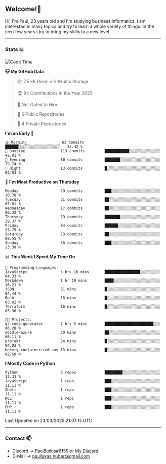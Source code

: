 ## Welcome!👋

Hi, I'm Paul, 23 years old and I'm studying business informatics. I am interested in many topics and try to learn a whole variety of things. In the next few years I try to bring my skills to a new level.

---
### Stats 📊

<!--START_SECTION:waka-->
![Code Time](http://img.shields.io/badge/Code%20Time-111%20hrs%201%20min-blue)

**🐱 My GitHub Data** 

> 📦 7.5 kB Used in GitHub's Storage 
 > 
> 🏆 84 Contributions in the Year 2025
 > 
> 🚫 Not Opted to Hire
 > 
> 📜 6 Public Repositories 
 > 
> 🔑 4 Private Repositories 
 > 
**I'm an Early 🐤** 

```text
🌞 Morning                63 commits          ██████░░░░░░░░░░░░░░░░░░░   23.42 % 
🌆 Daytime                113 commits         ███████████░░░░░░░░░░░░░░   42.01 % 
🌃 Evening                80 commits          ███████░░░░░░░░░░░░░░░░░░   29.74 % 
🌙 Night                  13 commits          █░░░░░░░░░░░░░░░░░░░░░░░░   04.83 % 
```
📅 **I'm Most Productive on Thursday** 

```text
Monday                   29 commits          ███░░░░░░░░░░░░░░░░░░░░░░   10.78 % 
Tuesday                  21 commits          ██░░░░░░░░░░░░░░░░░░░░░░░   07.81 % 
Wednesday                17 commits          ██░░░░░░░░░░░░░░░░░░░░░░░   06.32 % 
Thursday                 79 commits          ███████░░░░░░░░░░░░░░░░░░   29.37 % 
Friday                   64 commits          ██████░░░░░░░░░░░░░░░░░░░   23.79 % 
Saturday                 23 commits          ██░░░░░░░░░░░░░░░░░░░░░░░   08.55 % 
Sunday                   36 commits          ███░░░░░░░░░░░░░░░░░░░░░░   13.38 % 
```


📊 **This Week I Spent My Time On** 

```text
💬 Programming Languages: 
JavaScript               5 hrs 16 mins       ████████████████░░░░░░░░░   64.33 % 
Markdown                 1 hr 19 mins        ████░░░░░░░░░░░░░░░░░░░░░   16.21 % 
JSON                     21 mins             █░░░░░░░░░░░░░░░░░░░░░░░░   04.44 % 
Bash                     18 mins             █░░░░░░░░░░░░░░░░░░░░░░░░   03.82 % 
Terraform                16 mins             █░░░░░░░░░░░░░░░░░░░░░░░░   03.36 % 

🐱‍💻 Projects: 
qr-code-generator        7 hrs 5 mins        ██████████████████████░░░   86.28 % 
moodle-azure             30 mins             ██░░░░░░░░░░░░░░░░░░░░░░░   06.11 % 
projekt                  24 mins             █░░░░░░░░░░░░░░░░░░░░░░░░   04.92 % 
bakery-containerized-env 13 mins             █░░░░░░░░░░░░░░░░░░░░░░░░   02.69 % 
```

**I Mostly Code in Python** 

```text
Python                   3 repos             ████████░░░░░░░░░░░░░░░░░   33.33 % 
JavaScript               1 repo              ███░░░░░░░░░░░░░░░░░░░░░░   11.11 % 
Shell                    1 repo              ███░░░░░░░░░░░░░░░░░░░░░░   11.11 % 
HCL                      1 repo              ███░░░░░░░░░░░░░░░░░░░░░░   11.11 % 
PHP                      1 repo              ███░░░░░░░░░░░░░░░░░░░░░░   11.11 % 
```




 Last Updated on 23/03/2025 21:07:15 UTC
<!--END_SECTION:waka-->

---
### Contact 📫

* Discord -> PaulBuilds#6159 or [My Discord](https://discord.gg/7kq6UnB)
* E-Mail -> paullukas.huber@gmail.com
